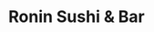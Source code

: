 ---
layout: place
title: "Ronin Sushi & Bar"
permalink: /florida/daytona-beach/ronin-sushi-bar.html
stateAbbr: FL
stateName: Florida
cityName: Daytona Beach
seo:
  name: "Ronin Sushi & Bar"
  type: Restaurant
  links: http://roninsushibar111.com/
description: "Ronin Sushi & Bar serves delicious sushi in Daytona Beach, Florida. Try fresh Japanese dishes for a great dining experience. "
place_id: ChIJidBlLCba5ogR278sGTt28Aw
photos:
  - name: >-
      places/ChIJidBlLCba5ogR278sGTt28Aw/photos/AeeoHcI58Y3GTeNMp5zbq_chk8cChLgkJdN6WAIqdDDYVEo67lI6Yw4GEUmatP9-FFZ3U1XfObAJZ6hRWgrNqMq4L3pnMoub3DYb6M18aPUmnVADQVqwxkDI7wFvX2V5rRnS0ftE-CLvduTcbfDVgiacxk3Pu2mKmcIaWNOrsuaQzlZ8Yj8RL16dJzcy4udVUELYdv2W7WylbXxRAr7zeCExIQ4xC1p35YojPzgUDlmzQTYa9feFNScpxPUWOE2HOfCvnWDfK-nAsshKcin1q4XSkfELUHpI5Xlq2l4Y8yEuHn62mHe4eH5lzHW5Ey7YRM__tCDFGi4axRFpAVSzDSG9XfLUppur6f0N-lGTP5FfiTgyraKyJsrkrebVNY8UsK0oVrgXDI1nUsUKiMiuOqRxyritW-EkLle5NUBlR6BtlEA
    widthPx: 4032
    heightPx: 1816
    authorAttributions:
      - displayName: Scott Coker
        uri: https://maps.google.com/maps/contrib/106173455766642858750
        photoUri: >-
          https://lh3.googleusercontent.com/a-/ALV-UjVXA71HpcZq-2DL5oXLCUyVno9tm9jXdq_9R9N0Szo07V2ReZSssg=s100-p-k-no-mo
    flagContentUri: >-
      https://www.google.com/local/imagery/report/?cb_client=maps_api_places.places_api&image_key=!1e10!2sCIHM0ogKEICAgID2i5G5XA&hl=en-US
    googleMapsUri: >-
      https://www.google.com/maps/place//data=!3m4!1e2!3m2!1sCIHM0ogKEICAgID2i5G5XA!2e10!4m2!3m1!1s0x88e6da262c65d089:0xcf0763b192cbfdb
  - name: >-
      places/ChIJidBlLCba5ogR278sGTt28Aw/photos/AeeoHcKXzkbxYjUl6MVUXSdHjnuf8fmUfOUmAr7L6hnK4HdlIlS0-h8uOuZCjR0LoLVcPjOaD3ZksNa_wPuwIegUO3LKV9fwSoQ4V5Qg1O7xe2IS-j3UgldY8StzV0OD_Ag8KP9QTB_aI-e6-jNcC45_g9-9hjZjAZuEKcFZXl_CUZHxoU6PjSGLYivPuTkdGUz4K6CvNcy7sT8NYs9LFhnIS1Ph92y7ZyWVhWtJ7YzJ6rlATi1lhmDhcE19XuAvFd6ayks7CDkpiF66bhV2rGuwuQaTHnos6-pdigOVJLq62UmVCQ
    widthPx: 1024
    heightPx: 683
    authorAttributions:
      - displayName: Ronin Sushi & Bar
        uri: https://maps.google.com/maps/contrib/106955054932016347118
        photoUri: >-
          https://lh3.googleusercontent.com/a-/ALV-UjW7tKBdQxN55lF4mWpxd06w4ZuC6q-xaiGPwcu8QFXoGSDTmxE=s100-p-k-no-mo
    flagContentUri: >-
      https://www.google.com/local/imagery/report/?cb_client=maps_api_places.places_api&image_key=!1e10!2sAF1QipMqRYNxplLDfWe7fJnFwDktX1MAC-wUa534vbgz&hl=en-US
    googleMapsUri: >-
      https://www.google.com/maps/place//data=!3m4!1e2!3m2!1sAF1QipMqRYNxplLDfWe7fJnFwDktX1MAC-wUa534vbgz!2e10!4m2!3m1!1s0x88e6da262c65d089:0xcf0763b192cbfdb
  - name: >-
      places/ChIJidBlLCba5ogR278sGTt28Aw/photos/AeeoHcLOxxuzQNX9-WOuZJYe6z4tCoW96W6HHEu3fNT421OXLofOCjaALOpfyycd8GGUsvM3gG0bILNk_FEIe7sbPzU8Rkd0CUMshSMtGd7HxWGOHVRdRny2O8z7SKtBNl1WRnG236m53X9MaXqZLaaRt8M6zGG-KRXBG2cMUx651XhVcbfjVcOPip0mpP4XCIndW2taFRFu4Ck8YJkkWIPWG68b7jfb2fuXnmycLXASA_v0ZdNgnN613B1XaQDlEqj3MXhWKfjK0eFLVA83JDm6-QzrmA3j8f0n0DmpxFoCtqUM3-LVfMYc1gm4oIU4xtkP__x5DmPL0ATE7nx7COQcQLGV_fsBpWlxme-cjxouq5wA3oG6ikZzCvXrCcEA_Hqi5SR0QfqVa7EDKlwydC3ZHiVTnEYxyhlfilNalpWjOBJJbw
    widthPx: 3600
    heightPx: 4800
    authorAttributions:
      - displayName: Anna Belle (Anna)
        uri: https://maps.google.com/maps/contrib/112598231590071434431
        photoUri: >-
          https://lh3.googleusercontent.com/a-/ALV-UjWxchhTkQt2aroG0nypp9_8eFWD32OGKRRzq2MLaHkEMQUTTafwJA=s100-p-k-no-mo
    flagContentUri: >-
      https://www.google.com/local/imagery/report/?cb_client=maps_api_places.places_api&image_key=!1e10!2sCIHM0ogKEICAgICHl5PoWA&hl=en-US
    googleMapsUri: >-
      https://www.google.com/maps/place//data=!3m4!1e2!3m2!1sCIHM0ogKEICAgICHl5PoWA!2e10!4m2!3m1!1s0x88e6da262c65d089:0xcf0763b192cbfdb
  - name: >-
      places/ChIJidBlLCba5ogR278sGTt28Aw/photos/AeeoHcLonORbrB3UOtN0_26jzD1rq17aHyp8tJCI6jHYwiUwjxBjgExi2_ncgGskq23WcpgGG6b4YzmgyJB3kVB3ASrO7gfgvq7K1RQIIaW6wSHD6ibKgp75dtfi93e-NCB_T9XFG3StMPxknuJ9-MzK5AO50k4P5p2ArlqqBDGF1OifVKOdAdYobG1ltEmLcA3DSTUr5ke8zS9AXufREuVFqx4UNhQpV0DOOuXSz7gMqL1ATZxP73tfzSZMF6HOF80ZiEqXq0aSW4YcJt86XsDYIUP78bUxNx0eGhibZNGxKOVOX8DHgy5cwVPAmbHHXSmI49j-tOtJVbtDfGOGQnRVdSjqnxus8x2DPF4-Kb5KKAV4sZO2vz5GdChwwxQdQqukLKPe-eVI0Q1BUg2rqQ7m-lLJkmeZwyYooaLAQ4U2S2zNpzQS
    widthPx: 3024
    heightPx: 4032
    authorAttributions:
      - displayName: Carlos Huerfano
        uri: https://maps.google.com/maps/contrib/115420627164639078359
        photoUri: >-
          https://lh3.googleusercontent.com/a-/ALV-UjVUyn1WvX3rI-qyYNAigvFztrQYYN8IO7MvflhIErWNH4sfO9Erhg=s100-p-k-no-mo
    flagContentUri: >-
      https://www.google.com/local/imagery/report/?cb_client=maps_api_places.places_api&image_key=!1e10!2sCIHM0ogKEICAgICzjc6MmgE&hl=en-US
    googleMapsUri: >-
      https://www.google.com/maps/place//data=!3m4!1e2!3m2!1sCIHM0ogKEICAgICzjc6MmgE!2e10!4m2!3m1!1s0x88e6da262c65d089:0xcf0763b192cbfdb
  - name: >-
      places/ChIJidBlLCba5ogR278sGTt28Aw/photos/AeeoHcJEf7oLh2LfUPa0fsKDQMwCzNvmvRhDpd-UFDxP7SLvUHfSnnGELk-M0d6MvjgW3NwehyeAJbSQwqGFmJPGSZ5MJkwGaNcEyzhAEfGVEx-VPt2SIrWOrMdxloJX1Js1ojaefXCGD2Mgd72XLK-VuarFB80LJmxI6Jqk4Q0DPl6sg6bpB4Al7hGT8qLx-1-0Ee0qqZCOQMcSNd0YmvqRSfu9tTh1nsRwNlwchtZIlYCLYGK5obwn5GHOyeCptjztUTURlhjfuGVw6PGBDFrsZRjwGp75-ImOFC_FwLFe4a4oMXNl_nhlVch_EbRCh-Z6xDAHdCpx2U0V19kBQPltor78JasPiRJAz8rXi-lGiBTx27ac4it8nm9KCHqgLQRdsLrgMLs9fmXVkNl91HSnCKE9k3bKgiy6gN7tkviRzxSyAQqj
    widthPx: 3024
    heightPx: 4032
    authorAttributions:
      - displayName: Debi LaStarza
        uri: https://maps.google.com/maps/contrib/117622952215069767594
        photoUri: >-
          https://lh3.googleusercontent.com/a/ACg8ocIpgOw3MVU-J7wBQr3aQCws59B0sqIMTY1nPviHfOYriWGQOavL=s100-p-k-no-mo
    flagContentUri: >-
      https://www.google.com/local/imagery/report/?cb_client=maps_api_places.places_api&image_key=!1e10!2sCIHM0ogKEICAgICT1-iapwE&hl=en-US
    googleMapsUri: >-
      https://www.google.com/maps/place//data=!3m4!1e2!3m2!1sCIHM0ogKEICAgICT1-iapwE!2e10!4m2!3m1!1s0x88e6da262c65d089:0xcf0763b192cbfdb
  - name: >-
      places/ChIJidBlLCba5ogR278sGTt28Aw/photos/AeeoHcLSfGVjXtpqJjrQzfuTHvJSG3WDH3wMMg5H3dEn8ztGFXeGDp4xjKEeHJtVPK4pGI2gos4uMyRoyYRw9jNEYTBi-twJdPiCDm4wVk57lyLw_KpsC9dIco7t2UN2AIP4rb4dqleLr9IhxkIIWKOUgnWYChywqPToQ55ml97p1gvNQ8btsMol7qq2ejL_uHIU-Glu9tFbHjf65DR6E3mD0H259GBt8ILEHvBgpQ1jKnuvSX-rpWpeFT2uauY8ieKBW36Y5AWvZxlnlf9Op1YGdiadfLuHRFKqMDBFl0fssPtURTLtw8vccB2QDKhYZoA3JfiZMI9YzY-YxxaUXBmOqNZNd6hQe5kSxuC2ZxaZXvWd4l1q_jrQfXbtjipsSjQ-y25cLRfBKIR2JX071lwWMR9KdlEJLR87fsx09orVZ4VYrv_X
    widthPx: 4032
    heightPx: 3024
    authorAttributions:
      - displayName: Liz Phạm
        uri: https://maps.google.com/maps/contrib/110335654802568368253
        photoUri: >-
          https://lh3.googleusercontent.com/a-/ALV-UjU1eSglvu_0VASnleatk5EnvDlcYkixoUhrudL8bdCB-H7NP1N7iw=s100-p-k-no-mo
    flagContentUri: >-
      https://www.google.com/local/imagery/report/?cb_client=maps_api_places.places_api&image_key=!1e10!2sCIHM0ogKEICAgICpveq80wE&hl=en-US
    googleMapsUri: >-
      https://www.google.com/maps/place//data=!3m4!1e2!3m2!1sCIHM0ogKEICAgICpveq80wE!2e10!4m2!3m1!1s0x88e6da262c65d089:0xcf0763b192cbfdb
  - name: >-
      places/ChIJidBlLCba5ogR278sGTt28Aw/photos/AeeoHcLfhwo-b4UTtYhyK-slVy77syQYkGwZwPv2Vg0kCyOGjsScHy19o6FRaZTfSt8NKKbF-CpLzY3OELbUYBPbEC7AJvPpFuH-1Hns7kHYlIwcREvlt6HEDco_x3AISMCFDCtvEVuzVm903eCA5P2MjBzVadyAI0tsFAejb0K7IG2uWbliTQhCsc_OMAF75edGqxSJilZ5yUCCn_VCNusKWU4R9g7QNtAghbfmoV_WRXk8YjPI_9ZN2W0e06IsSiqm6QP5VAfPzpa0wKHVoC9GrB5DD1rsAypgTVLwNBov1g34fngH-1WAbuDcr1oGQL-TJzmUbvtlxpr_qif-PcyFPurKv29VlsrNF3PSSo6mIsVb5UptFBhyn7fNuqmrI0VgUxFH0LA1REA0h_L1PmZjiofgr-rWAWr3IEDXeI8o09a275x1
    widthPx: 3024
    heightPx: 4032
    authorAttributions:
      - displayName: Adam Ellis (Prince LS)
        uri: https://maps.google.com/maps/contrib/105625431632436100973
        photoUri: >-
          https://lh3.googleusercontent.com/a-/ALV-UjWwEZ8guThQVhOjHJzcRs7JBQjQcsgEGXQiZm9qS1iTV4ymoRBpHg=s100-p-k-no-mo
    flagContentUri: >-
      https://www.google.com/local/imagery/report/?cb_client=maps_api_places.places_api&image_key=!1e10!2sCIHM0ogKEICAgIDL36Cd3QE&hl=en-US
    googleMapsUri: >-
      https://www.google.com/maps/place//data=!3m4!1e2!3m2!1sCIHM0ogKEICAgIDL36Cd3QE!2e10!4m2!3m1!1s0x88e6da262c65d089:0xcf0763b192cbfdb
  - name: >-
      places/ChIJidBlLCba5ogR278sGTt28Aw/photos/AeeoHcJMHJKMxwHka5iW4FNa1mDA2aaF3a1jjjqobxvuhp9RVSuMi_p_auhwbZqnhzdXvCLkYftTK9mCQBMwNLQsykacrAcANGl4dJq2ARJT415vOjs1VYoyqgpIdqCk4kyqHo9qrUbvBKQZmsMX54RSjuSCbnIOEj6BjrlUT10BKReSU8W7BSeABSFxgOQsLhfRiPXXb0mDpTZCJ3o3xoWEsUbPdP0zBqj5A1fbkhBEb0SOMtuYBfIfbjXZrjhgbMjlbQyP6oUMnN4-JfhWCZdWWwMbYcfiJMH62cPRoZpgYsm0TVRCd45xhUNaNd3XG1zuhTLcmhsSU2FUX444O4xoQpDYggPCDgUG4ZQX0mqsK32fxkghWY0mK8bReZCDsykUlaqFsIrgcQH56c2-6aT3CwVKerqYG--vkSQam7SkGJkUXc_R
    widthPx: 3024
    heightPx: 4032
    authorAttributions:
      - displayName: Liz Phạm
        uri: https://maps.google.com/maps/contrib/110335654802568368253
        photoUri: >-
          https://lh3.googleusercontent.com/a-/ALV-UjU1eSglvu_0VASnleatk5EnvDlcYkixoUhrudL8bdCB-H7NP1N7iw=s100-p-k-no-mo
    flagContentUri: >-
      https://www.google.com/local/imagery/report/?cb_client=maps_api_places.places_api&image_key=!1e10!2sCIHM0ogKEICAgICpveq8ywE&hl=en-US
    googleMapsUri: >-
      https://www.google.com/maps/place//data=!3m4!1e2!3m2!1sCIHM0ogKEICAgICpveq8ywE!2e10!4m2!3m1!1s0x88e6da262c65d089:0xcf0763b192cbfdb
  - name: >-
      places/ChIJidBlLCba5ogR278sGTt28Aw/photos/AeeoHcIY_V2iWtZk7snwqkVrnDQ9ccEmF9jakwZicqVWQnThtDq5SNrO56jA9C7V0SscK9tV_WaajYpzjVws0oSJGtpi7QGSNAF4OAVk1-CBDjJf7McYJxQyXkxteeqjIjSQJlGxtki5YbCWKou25wDPQfM62asYvM_k6055mKW5x50j995e__lOyCV8wi4JF6f69Ihp8EH6sQ6RG_kUOqmmi5dnxbBCITfinCggWXx8tbeW3s2UmlBSyMHp2XVne_N0xYh_1_wdJTvmBQVUD8IpEpzGE5ueG9UILx5BP2H3KGgMZbe77jZbg9q5S89GVAUYAOSd6AyGqiF9UyCPx7jLfa7dHpnxjjRWk8D6gUTWo6hRrnlpXDjThRYYCx1IGJa2qrulXGXNEA4U6dS47SyKXk0MgLV3K4hPk3vJMac5UN38eQ
    widthPx: 3024
    heightPx: 3024
    authorAttributions:
      - displayName: Tiffany F
        uri: https://maps.google.com/maps/contrib/115976737421676491579
        photoUri: >-
          https://lh3.googleusercontent.com/a-/ALV-UjUnBsd0UDibq9EwEMIXjphu0xUc52_5rNawO2ekOrTTsu7HDY__aA=s100-p-k-no-mo
    flagContentUri: >-
      https://www.google.com/local/imagery/report/?cb_client=maps_api_places.places_api&image_key=!1e10!2sCIHM0ogKEICAgIDCy9XDYQ&hl=en-US
    googleMapsUri: >-
      https://www.google.com/maps/place//data=!3m4!1e2!3m2!1sCIHM0ogKEICAgIDCy9XDYQ!2e10!4m2!3m1!1s0x88e6da262c65d089:0xcf0763b192cbfdb
  - name: >-
      places/ChIJidBlLCba5ogR278sGTt28Aw/photos/AeeoHcKt_smPqUs3srZSHQDkQ_m8fG8EewXBKeVk_obtXGEoLbMSAwARSmP-6ZkoP-U84ds6ASW54G6gPFt6l7H8-wtTNCvC1vsnYNNNQ-4RcUHxCtjgR87JbK0kdtwRVZJfhsAxBdfnh7Xv8mVmqy9KonISeyElJc2IQbY8CVI7oTd8x6wK0vb3N1HPXUYSDiVWj9DmKdnSLz0vRPPqvbMJWscM2-ZYkHz1paE1GH_hLeYoAYeIE4htdWm86D2NWg7J26keinm6aXosV0zNwFBEFVN8hu8OVuETI8jMnXEgb89uqDBzHPUnVewof71WanRXYJHwjytkLVDadye220p8FZjouofGSU69URnleKdUekBscKpnS0S-VWQ2r6ARxNBdoTXb7aYd5Fk0f78pJ9LgqDxolq_KptuWrMVxb82Nnew-gQ
    widthPx: 3024
    heightPx: 4032
    authorAttributions:
      - displayName: Carol Smith
        uri: https://maps.google.com/maps/contrib/112351875949977662846
        photoUri: >-
          https://lh3.googleusercontent.com/a-/ALV-UjVkGpB-CqlmiYO7bHfm1ugjQPr_nTJ9yTQKwVQfGbmjkGf9NjWMhw=s100-p-k-no-mo
    flagContentUri: >-
      https://www.google.com/local/imagery/report/?cb_client=maps_api_places.places_api&image_key=!1e10!2sCIHM0ogKEICAgICz86rAdg&hl=en-US
    googleMapsUri: >-
      https://www.google.com/maps/place//data=!3m4!1e2!3m2!1sCIHM0ogKEICAgICz86rAdg!2e10!4m2!3m1!1s0x88e6da262c65d089:0xcf0763b192cbfdb
address: 111 W International Speedway Blvd, Daytona Beach, FL 32114, USA
street: 111 W International Speedway Blvd
city: Daytona Beach
state: FL
zip: '32114'
country: USA
neighborhood: South Beach Street Historic District
latitude: '29.211862'
longitude: '-81.019830'
accessibility_options:
  wheelchairAccessibleParking: true
  wheelchairAccessibleEntrance: true
  wheelchairAccessibleRestroom: true
  wheelchairAccessibleSeating: true
business_status: OPERATIONAL
name: Ronin Sushi & Bar
google_maps_links:
  directionsUri: >-
    https://www.google.com/maps/dir//''/data=!4m7!4m6!1m1!4e2!1m2!1m1!1s0x88e6da262c65d089:0xcf0763b192cbfdb!3e0
  placeUri: https://maps.google.com/?cid=932375119063203803
  writeAReviewUri: >-
    https://www.google.com/maps/place//data=!4m3!3m2!1s0x88e6da262c65d089:0xcf0763b192cbfdb!12e1
  reviewsUri: >-
    https://www.google.com/maps/place//data=!4m4!3m3!1s0x88e6da262c65d089:0xcf0763b192cbfdb!9m1!1b1
  photosUri: >-
    https://www.google.com/maps/place//data=!4m3!3m2!1s0x88e6da262c65d089:0xcf0763b192cbfdb!10e5
primary_type: Japanese Restaurant
opening_hours:
  regular:
    - 'Monday: 5:00 – 9:30 PM'
    - 'Tuesday: 5:00 – 9:30 PM'
    - 'Wednesday: 5:00 – 9:30 PM'
    - 'Thursday: 5:00 – 9:30 PM'
    - 'Friday: 5:00 – 10:00 PM'
    - 'Saturday: 5:00 – 10:00 PM'
    - 'Sunday: 5:00 – 9:30 PM'
  current:
    - 'Monday: 5:00 – 9:30 PM'
    - 'Tuesday: 5:00 – 9:30 PM'
    - 'Wednesday: 5:00 – 9:30 PM'
    - 'Thursday: 5:00 – 9:30 PM'
    - 'Friday: 5:00 – 10:00 PM'
    - 'Saturday: 5:00 – 10:00 PM'
    - 'Sunday: 5:00 – 9:30 PM'
secondary_opening_hours:
  regular:
    weekdayDescriptions: null
    type: null
  current:
    weekdayDescriptions: null
    type: null
phone: (386) 252-6320
price_level: PRICE_LEVEL_MODERATE
price_range: null
rating: '4.5'
rating_count: 0
website: http://roninsushibar111.com/
reviews: null
parking_options: null
payment_options: null
allow_dogs: null
curbside_pickup: null
delivery: null
dine_in: null
good_for_children: null
good_for_groups: null
good_for_sports: null
live_music: null
menu_for_children: null
outdoor_seating: null
reservable: null
restroom: null
serves_beer: null
serves_breakfast: null
serves_brunch: null
serves_cocktails: null
serves_coffee: null
serves_dinner: null
serves_dessert: null
serves_lunch: null
serves_vegetarian_food: null
serves_wine: null
takeout: null
update_category: essentials
summary: null

---